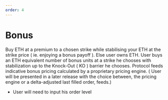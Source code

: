 ```yaml
---
order: 4
---
```


# Bonus

Buy ETH at a premium to a chosen strike while stabilising your ETH at the strike price ( ie.
enjoying a bonus payoff ).
Else user owns ETH.
User buys an ETH equivalent number of bonus units at a strike he chooses with stabilization
up to the Knock-Out ( KO ) barrier he chooses.
Protocol feeds indicative bonus pricing calculated by a proprietary pricing engine.
( User will be presented in a later release with the choice between, the pricing engine or a
delta-adjusted last filled order, feeds.)
- User will need to input his order level